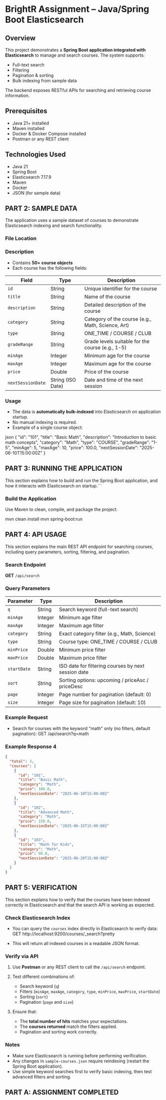 # BrightR Assignment – Java/Spring Boot Elasticsearch

## Overview
This project demonstrates a **Spring Boot application integrated with Elasticsearch** to manage and search courses. The system supports:

- Full-text search
- Filtering
- Pagination & sorting
- Bulk indexing from sample data

The backend exposes RESTful APIs for searching and retrieving course information.

## Prerequisites
- Java 21+ installed
- Maven installed
- Docker & Docker Compose installed
- Postman or any REST client

## Technologies Used
- Java 21
- Spring Boot
- Elasticsearch 7.17.9
- Maven
- Docker
- JSON (for sample data)






## PART 2: SAMPLE DATA

The application uses a sample dataset of courses to demonstrate Elasticsearch indexing and search functionality.

### **File Location**
### **Description**
- Contains **50+ course objects**  
- Each course has the following fields:

| Field           | Type    | Description |
|-----------------|---------|-------------|
| `id`            | String  | Unique identifier for the course |
| `title`         | String  | Name of the course |
| `description`   | String  | Detailed description of the course |
| `category`      | String  | Category of the course (e.g., Math, Science, Art) |
| `type`          | String  | ONE_TIME / COURSE / CLUB |
| `gradeRange`    | String  | Grade levels suitable for the course (e.g., 1-5) |
| `minAge`        | Integer | Minimum age for the course |
| `maxAge`        | Integer | Maximum age for the course |
| `price`         | Double  | Price of the course |
| `nextSessionDate` | String (ISO Date) | Date and time of the next session |

### **Usage**
- The data is **automatically bulk-indexed** into Elasticsearch on application startup.  
- No manual indexing is required.  
- Example of a single course object:

json
{
  "id": "101",
  "title": "Basic Math",
  "description": "Introduction to basic math concepts",
  "category": "Math",
  "type": "COURSE",
  "gradeRange": "1-5",
  "minAge": 5,
  "maxAge": 10,
  "price": 100.0,
  "nextSessionDate": "2025-06-10T15:00:00Z"
}

## PART 3: RUNNING THE APPLICATION

This section explains how to build and run the Spring Boot application, and how it interacts with Elasticsearch on startup.```

### **Build the Application**
Use Maven to clean, compile, and package the project:

mvn clean install
mvn spring-boot:run


## PART 4: API USAGE

This section explains the main REST API endpoint for searching courses, including query parameters, sorting, filtering, and pagination.

### **Search Endpoint**

**GET** `/api/search`

### **Query Parameters**

| Parameter      | Type    | Description |
|----------------|---------|-------------|
| `q`            | String  | Search keyword (full-text search) |
| `minAge`       | Integer | Minimum age filter |
| `maxAge`       | Integer | Maximum age filter |
| `category`     | String  | Exact category filter (e.g., Math, Science) |
| `type`         | String  | Course type: ONE_TIME / COURSE / CLUB |
| `minPrice`     | Double  | Minimum price filter |
| `maxPrice`     | Double  | Maximum price filter |
| `startDate`    | String  | ISO date for filtering courses by next session date |
| `sort`         | String  | Sorting options: upcoming / priceAsc / priceDesc |
| `page`         | Integer | Page number for pagination (default: 0) |
| `size`         | Integer | Page size for pagination (default: 10) |

### **Example Request**


- Search for courses with the keyword "math" only (no filters, default pagination):
GET /api/search?q=math
### **Example Response 4**

```json
{
  "total": 3,
  "courses": [
    {
      "id": "101",
      "title": "Basic Math",
      "category": "Math",
      "price": 100.0,
      "nextSessionDate": "2025-06-10T15:00:00Z"
    },
    {
      "id": "102",
      "title": "Advanced Math",
      "category": "Math",
      "price": 150.0,
      "nextSessionDate": "2025-06-15T15:00:00Z"
    },
    {
      "id": "103",
      "title": "Math for Kids",
      "category": "Math",
      "price": 90.0,
      "nextSessionDate": "2025-06-20T15:00:00Z"
    }
  ]
}
```
## PART 5: VERIFICATION

This section explains how to verify that the courses have been indexed correctly in Elasticsearch and that the search API is working as expected.

### **Check Elasticsearch Index**

- You can query the `courses` index directly in Elasticsearch to verify data:
GET http://localhost:9200/courses/_search?pretty



- This will return all indexed courses in a readable JSON format.

### **Verify via API**

1. Use **Postman** or any REST client to call the `/api/search` endpoint.  
2. Test different combinations of:
   - Search keyword (`q`)  
   - Filters (`minAge`, `maxAge`, `category`, `type`, `minPrice`, `maxPrice`, `startDate`)  
   - Sorting (`sort`)  
   - Pagination (`page` and `size`)  

3. Ensure that:
   - The **total number of hits** matches your expectations.  
   - The **courses returned** match the filters applied.  
   - Pagination and sorting work correctly.

### **Notes**

- Make sure Elasticsearch is running before performing verification.  
- Any changes in `sample-courses.json` require reindexing (restart the Spring Boot application).  
- Use simple keyword searches first to verify basic indexing, then test advanced filters and sorting.

## PART A: ASSIGNMENT COMPLETED
